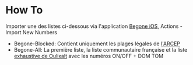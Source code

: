 # How To

Importer une des listes ci-dessous via l'application [Begone iOS](https://apps.apple.com/fr/app/begone-blocage-spam-appel/id1596818195), Actions - Import New Numbers

- Begone-Blocked: Contient uniquement les plages légales de [l'ARCEP](https://www.ouest-france.fr/economie/consommation/demarchage-telephonique-voici-les-numeros-que-doivent-desormais-utiliser-les-entreprises-85c3d640-8b6b-11ed-8cd4-3e0a8eec1c0a)
- Begone-All: La première liste, la liste communautaire française et la liste [exhaustive de Oulixalt](https://github.com/oulixalt/BegoneListeFR/tree/Liste-compl%C3%A8te?tab=readme-ov-file) avec les numéros ON/OFF + DOM TOM

